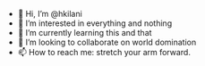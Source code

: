 - 👋 Hi, I’m @hkilani
- 👀 I’m interested in everything and nothing
- 🌱 I’m currently learning this and that
- 💞️ I’m looking to collaborate on world domination
- 📫 How to reach me: stretch your arm forward.

<!---
hkilani/hkilani is a ✨ special ✨ repository because its `README.md` (this file) appears on your GitHub profile.
You can click the Preview link to take a look at your changes.
--->
